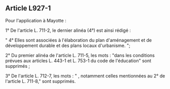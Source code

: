 Article L927-1
----
Pour l'application à Mayotte :

1° De l'article L. 711-2, le dernier alinéa (4°) est ainsi rédigé :

" 4° Elles sont associées à l'élaboration du plan d'aménagement et de
développement durable et des plans locaux d'urbanisme. ";

2° Du premier alinéa de l'article L. 711-5, les mots : "dans les conditions
prévues aux articles L. 443-1 et L. 753-1 du code de l'éducation" sont supprimés
;

3° De l'article L. 712-7, les mots : " , notamment celles mentionnées au 2° de
l'article L. 711-8," sont supprimés.
